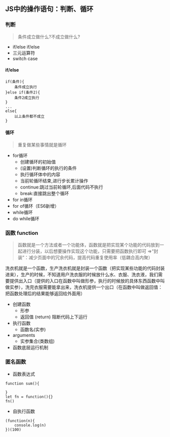 ## JS中的操作语句：判断、循环

### 判断
> 条件成立做什么?不成立做什么?
- if/else if/else
- 三元运算符
- switch case

#### if/else
```
if(条件){
	条件成立执行
}else if(条件2){
	条件2成立执行
}
...
else{
	以上条件都不成立
}
```


#### 循环
> 重复做某些事情就是循环
- for循环
  + 创建循环的初始值
  + (设置)判断循环的执行的条件
  + 执行循环体中的内容
  + 当前轮循环结束,进行步长累计操作 
  + continue:跳过当前轮循环,后面代码不执行
  + break:直接跳出整个循环
- for in循环
- for of循环（ES6新增）
- while循环
- do while循环

### 函数 function
> 函数就是一个方法或者一个功能体，函数就是把实现某个功能的代码放到一起进行分装，以后想要操作实现这个功能，只需要把函数执行即可 =>“封装”：减少页面中的冗余代码，提高代码重复使用率（低耦合高内聚）

洗衣机就是一个函数，生产洗衣机就是封装一个函数（把实现某些功能的代码封装进来），生产的时候，不知道用户洗衣服的时候放什么水、衣服、洗衣液，我们需要提供出入口（提供的入口在函数中叫做形参，执行的时候放的具体东西函数中叫做实参），洗完衣服需要能拿出来，洗衣机提供一个出口（在函数中叫做返回值：把函数处理后的结果能够返回给外面用）
- 创建函数
	+ 形参
	+ 返回值 (return) 阻断代码上下运行
- 执行函数
	+ 函数名(实参)
- arguments
   + 实参集合(类数组)
- 函数底层运行机制

### 匿名函数
- 函数表达式

```
function sum(){

}
let fn = function(){}
fn()
```

- 自执行函数
```
(function(n){
    console.log(n)
})(100)
```
